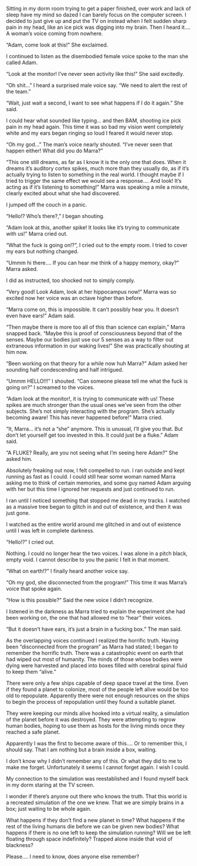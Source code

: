 
Sitting in my dorm room trying to get a paper finished, over work and lack of sleep have my mind so dazed I can barely focus on the computer screen.  I decided to just give up and put the TV on instead when I felt sudden sharp pain in my head, like an ice pick was digging into my brain.  Then I heard it….  A woman’s voice coming from nowhere. 

“Adam, come look at this!” She exclaimed. 

I continued to listen as the disembodied female voice spoke to the man she called Adam. 

“Look at the monitor!  I’ve never seen activity like this!”  She said excitedly.

“Oh shit…” I heard a surprised male voice say.  “We need to alert the rest of the team.”

“Wait, just wait a second, I want to see what happens if I do it again.” She said.

I could hear what sounded like typing… and then BAM, shooting ice pick pain in my head again.  This time it was so bad my vision went completely white and my ears began ringing so loud I feared it would never stop. 

“Oh my god…” The man’s voice nearly shouted.    “I’ve never seen that happen either!   What did you do Marra?”

“This one still dreams, as far as I know it is the only one that does.  When it dreams it’s auditory cortex spikes, much more than they usually do, as if it’s actually trying to listen to something in the real world.  I thought maybe if I tried to trigger the same effect we would see a response….  And look!  It’s acting as if it’s listening to something!” Marra was speaking a mile a minute, clearly excited about what she had discovered.

I jumped off the couch in a panic.  

“Hello!? Who’s there?,” I began shouting.

“Adam look at this, another spike!  It looks like it’s trying to communicate with us!” Marra cried out. 

“What the fuck is going on!?”, I cried out to the empty room.  I tried to cover my ears but nothing changed.

“Ummm hi there…. If you can hear me think of a happy memory, okay?”  Marra asked.

I did as instructed, too shocked not to simply comply. 

“Very good!  Look Adam, look at her hippocampus now!”  Marra was so excited now her voice was an octave higher than before. 

“Marra come on, this is impossible.  It can’t possibly hear you.  It doesn’t even have ears!”  Adam said.  

“Then maybe there is more too all of this than science can explain,” Marra snapped back.  “Maybe this is proof of consciousness beyond that of the senses.  Maybe our bodies just use our 5 senses as a way to filter out extraneous information in our waking lives!”  She was practically shouting at him now.

“Been working on that theory for a while now huh Marra?”  Adam asked her sounding half condescending and half intrigued. 

“Ummm HELLO!!!” I shouted.  “Can someone please tell me what the fuck is going on?” I screamed to the voices. 

“Adam look at the monitor!, it is trying to communicate with us!  These spikes are much stronger than the usual ones we’ve seen from the other subjects.  She’s not simply interacting with the program.  She’s actually becoming aware!  This has never happened before!”  Marra cried. 

“It, Marra… it’s not a “she” anymore.  This is unusual, I’ll give you that.  But don’t let yourself get too invested in this. It could just be a fluke.”  Adam said.

“A FLUKE?  Really, are you not seeing what I’m seeing here Adam?” She asked him.

Absolutely freaking out now, I felt compelled to run.  I ran outside and kept running as fast as I could.  I could still hear some woman named Marra asking me to think of certain memories, and some guy named Adam arguing with her but this time I ignored her requests and just continued to run. 

I ran until I noticed something that stopped me dead in my tracks.  I watched as a massive tree began to glitch in and out of existence, and then it was just gone.   

I watched as the entire world around me glitched in and out of existence until I was left in complete darkness.  

“Hello!?” I cried out. 

Nothing.  I could no longer hear the two voices.  I was alone in a pitch black, empty void.  I cannot describe to you the panic I felt in that moment. 

“What on earth!?” I finally heard another voice say. 

“Oh my god, she disconnected from the program!” This time it was Marra’s voice that spoke again.

“How is this possible?”  Said the new voice I didn’t recognize. 

I listened in the darkness as Marra tried to explain the experiment she had been working on, the one that had allowed me to “hear” their voices. 

“But it doesn’t have ears, it’s just a brain in a fucking box.”  The man said.

As the overlapping voices continued I realized the horrific truth.  Having been “disconnected from the program” as Marra had stated; I began to remember the horrific truth.  There was a catastrophic event on earth that had wiped out most of humanity.  The minds of those whose bodies were dying were harvested and placed into boxes filled with cerebral spinal fluid to keep them “alive.”

There were only a few ships capable of deep space travel at the time.  Even if they found a planet to colonize, most of the people left alive would be too old to repopulate.  Apparently there were not enough resources on the ships to begin the process of repopulation until they found a suitable planet.  

They were keeping our minds alive hooked into a virtual reality, a simulation of the planet before it was destroyed.  They were attempting to regrow human bodies, hoping to use them as hosts for the living minds once they reached a safe planet.  

Apparently I was the first to become aware of this…. Or to remember this, I should say.  That I am nothing but a brain inside a box, waiting. 

I don’t know why I didn’t remember any of this. Or what they did to me to make me forget.  Unfortunately it seems I cannot forget again.  I wish I could.  

My connection to the simulation was reestablished and I found myself back in my dorm staring at the TV screen. 

I wonder if there’s anyone out there who knows the truth.  That this world is a recreated simulation of the one we knew.  That we are simply brains in a box; just waiting to be whole again.  

What happens if they don’t find a new planet in time?  What happens if the rest of the living humans die before we can be given new bodies?  What happens if there is no one left to keep the simulation running?  Will we be left floating through space indefinitely?  Trapped alone inside that void of blackness?

Please….  I need to know, does anyone else remember?